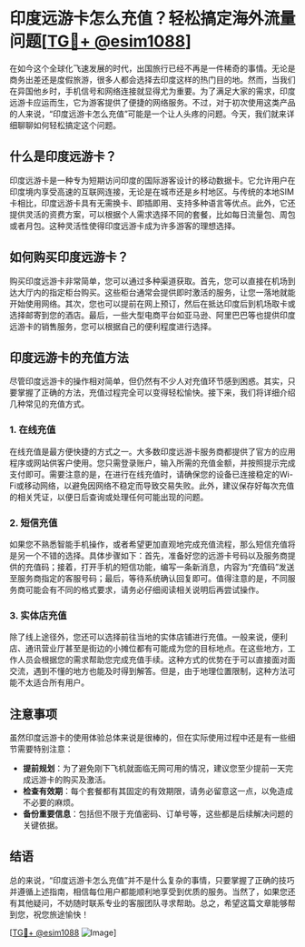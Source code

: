 # 印度远游卡怎么充值？轻松搞定海外流量问题[[TG💪+ @esim1088](https://t.me/s/esim1088)]

在如今这个全球化飞速发展的时代，出国旅行已经不再是一件稀奇的事情。无论是商务出差还是度假旅游，很多人都会选择去印度这样的热门目的地。然而，当我们在异国他乡时，手机信号和网络连接就显得尤为重要。为了满足大家的需求，印度远游卡应运而生，它为游客提供了便捷的网络服务。不过，对于初次使用这类产品的人来说，“印度远游卡怎么充值”可能是一个让人头疼的问题。今天，我们就来详细聊聊如何轻松搞定这个问题。

## 什么是印度远游卡？

印度远游卡是一种专为短期访问印度的国际游客设计的移动数据卡。它允许用户在印度境内享受高速的互联网连接，无论是在城市还是乡村地区。与传统的本地SIM卡相比，印度远游卡具有无需换卡、即插即用、支持多种语言等优点。此外，它还提供灵活的资费方案，可以根据个人需求选择不同的套餐，比如每日流量包、周包或者月包。这种灵活性使得印度远游卡成为许多游客的理想选择。

## 如何购买印度远游卡？

购买印度远游卡非常简单，您可以通过多种渠道获取。首先，您可以直接在机场到达大厅内的指定柜台购买。这些柜台通常会提供即时激活的服务，让您一落地就能开始使用网络。其次，您也可以提前在网上预订，然后在抵达印度后到机场取卡或选择邮寄到您的酒店。最后，一些大型电商平台如亚马逊、阿里巴巴等也提供印度远游卡的销售服务，您可以根据自己的便利程度进行选择。

## 印度远游卡的充值方法

尽管印度远游卡的操作相对简单，但仍然有不少人对充值环节感到困惑。其实，只要掌握了正确的方法，充值过程完全可以变得轻松愉快。接下来，我们将详细介绍几种常见的充值方式。

### 1. 在线充值

在线充值是最方便快捷的方式之一。大多数印度远游卡服务商都提供了官方的应用程序或网站供客户使用。您只需登录账户，输入所需的充值金额，并按照提示完成支付即可。需要注意的是，在进行在线充值时，请确保您的设备已连接稳定的Wi-Fi或移动网络，以避免因网络不稳定而导致交易失败。此外，建议保存好每次充值的相关凭证，以便日后查询或处理任何可能出现的问题。

### 2. 短信充值

如果您不熟悉智能手机操作，或者希望更加直观地完成充值流程，那么短信充值将是另一个不错的选择。具体步骤如下：首先，准备好您的远游卡号码以及服务商提供的充值码；接着，打开手机的短信功能，编写一条新消息，内容为“充值码”发送至服务商指定的客服号码；最后，等待系统确认回复即可。值得注意的是，不同服务商可能会有不同的格式要求，请务必仔细阅读相关说明后再尝试操作。

### 3. 实体店充值

除了线上途径外，您还可以选择前往当地的实体店铺进行充值。一般来说，便利店、通讯营业厅甚至是街边的小摊位都有可能成为您的目标地点。在这些地方，工作人员会根据您的需求帮助您完成充值手续。这种方式的优势在于可以直接面对面交流，遇到不懂的地方也能及时得到解答。但是，由于地理位置限制，这种方法可能不太适合所有用户。

## 注意事项

虽然印度远游卡的使用体验总体来说是很棒的，但在实际使用过程中还是有一些细节需要特别注意：

- **提前规划**：为了避免刚下飞机就面临无网可用的情况，建议您至少提前一天完成远游卡的购买及激活。
- **检查有效期**：每个套餐都有其固定的有效期限，请务必留意这一点，以免造成不必要的麻烦。
- **备份重要信息**：包括但不限于充值密码、订单号等，这些都是后续解决问题的关键依据。

## 结语

总的来说，“印度远游卡怎么充值”并不是什么复杂的事情，只要掌握了正确的技巧并遵循上述指南，相信每位用户都能顺利地享受到优质的服务。当然了，如果您还有其他疑问，不妨随时联系专业的客服团队寻求帮助。总之，希望这篇文章能够帮到您，祝您旅途愉快！

[[TG💪+ @esim1088](https://t.me/s/esim1088) ![Image](https://i.postimg.cc/4NQfJmqS/Snipaste-2025-05-13-00-14-12.png)]